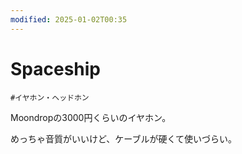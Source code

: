 ```yaml
---
modified: 2025-01-02T00:35
---
```

# Spaceship

`#イヤホン・ヘッドホン`

Moondropの3000円くらいのイヤホン。

めっちゃ音質がいいけど、ケーブルが硬くて使いづらい。